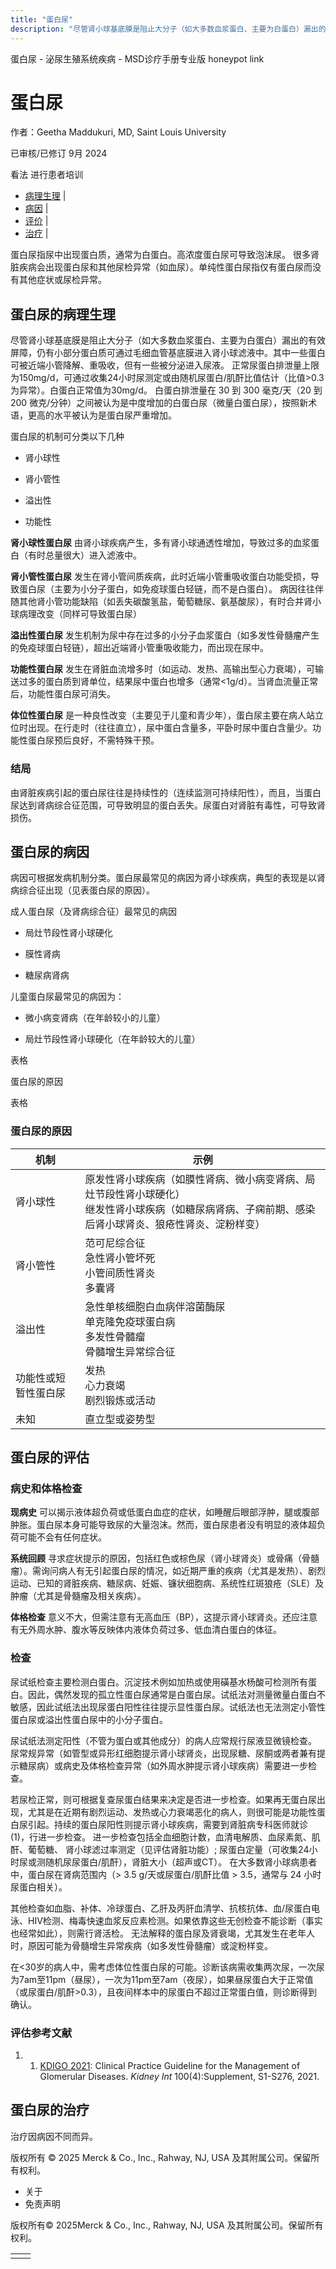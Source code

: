 ```yaml
---
title: "蛋白尿"
description: "尽管肾小球基底膜是阻止大分子（如大多数血浆蛋白、主要为白蛋白）漏出的有效屏障，仍有小部分蛋白质可通过毛细血管基底膜进入肾小球滤液中。其中一些蛋白可被近端小管降解、重吸收，但有一些被分泌进入尿液。 正常尿蛋白排泄量上限为150mg/d，可通过收集24小时尿测定或由随机尿蛋白/肌酐比值估计（比值>0.3为异常）。白蛋白正常值为30mg/d。 白蛋白排泄量在 30 到 300 毫克/天（20 到 200 微克/分钟）之间被认为是中度增加的白蛋白尿（微量白蛋白尿），按照新术语，更高的水平被认为是蛋白尿严重增加。"
---
```


﻿蛋白尿 \- 泌尿生殖系统疾病 \- MSD诊疗手册专业版 honeypot link

# 蛋白尿

作者：Geetha Maddukuri, MD, Saint Louis University

已审核/已修订 9月 2024

看法 进行患者培训

- [病理生理](#病理生理_v1049919_zh) \|
- [病因](#病因_v1049939_zh) \|
- [评价](#评价_v1050005_zh) \|
- [治疗](#治疗_v1050021_zh) \|

蛋白尿指尿中出现蛋白质，通常为白蛋白。高浓度蛋白尿可导致泡沫尿。 很多肾脏疾病会出现蛋白尿和其他尿检异常（如血尿）。单纯性蛋白尿指仅有蛋白尿而没有其他症状或尿检异常。

## 蛋白尿的病理生理

尽管肾小球基底膜是阻止大分子（如大多数血浆蛋白、主要为白蛋白）漏出的有效屏障，仍有小部分蛋白质可通过毛细血管基底膜进入肾小球滤液中。其中一些蛋白可被近端小管降解、重吸收，但有一些被分泌进入尿液。 正常尿蛋白排泄量上限为150mg/d，可通过收集24小时尿测定或由随机尿蛋白/肌酐比值估计（比值>0.3为异常）。白蛋白正常值为30mg/d。 白蛋白排泄量在 30 到 300 毫克/天（20 到 200 微克/分钟）之间被认为是中度增加的白蛋白尿（微量白蛋白尿），按照新术语，更高的水平被认为是蛋白尿严重增加。

蛋白尿的机制可分类以下几种

- 肾小球性

- 肾小管性

- 溢出性

- 功能性


**肾小球性蛋白尿** 由肾小球疾病产生，多有肾小球通透性增加，导致过多的血浆蛋白（有时总量很大）进入滤液中。

**肾小管性蛋白尿** 发生在肾小管间质疾病，此时近端小管重吸收蛋白功能受损，导致蛋白尿（主要为小分子蛋白，如免疫球蛋白轻链，而不是白蛋白）。 病因往往伴随其他肾小管功能缺陷（如丢失碳酸氢盐，葡萄糖尿、氨基酸尿），有时合并肾小球病理改变（同样可导致蛋白尿）

**溢出性蛋白尿** 发生机制为尿中存在过多的小分子血浆蛋白（如多发性骨髓瘤产生的免疫球蛋白轻链），超出近端肾小管重吸收能力，而出现在尿中。

**功能性蛋白尿** 发生在肾脏血流增多时（如运动、发热、高输出型心力衰竭），可输送过多的蛋白质到肾单位，结果尿中蛋白也增多（通常<1g/d）。当肾血流量正常后，功能性蛋白尿可消失。

**体位性蛋白尿** 是一种良性改变（主要见于儿童和青少年），蛋白尿主要在病人站立位时出现。在行走时（往往直立），尿中蛋白含量多，平卧时尿中蛋白含量少。功能性蛋白尿预后良好，不需特殊干预。

### 结局

由肾脏疾病引起的蛋白尿往往是持续性的（连续监测可持续阳性），而且，当蛋白尿达到肾病综合征范围，可导致明显的蛋白丢失。尿蛋白对肾脏有毒性，可导致肾损伤。

## 蛋白尿的病因

病因可根据发病机制分类。蛋白尿最常见的病因为肾小球疾病，典型的表现是以肾病综合征出现（见表蛋白尿的原因）。

成人蛋白尿（及肾病综合征）最常见的病因

- 局灶节段性肾小球硬化

- 膜性肾病

- 糖尿病肾病


儿童蛋白尿最常见的病因为：

- 微小病变肾病（在年龄较小的儿童）

- 局灶节段性肾小球硬化（在年龄较大的儿童）


表格

蛋白尿的原因

表格

### 蛋白尿的原因

| 机制 | 示例 |
| --- | --- |
| 肾小球性 | 原发性肾小球疾病（如膜性肾病、微小病变肾病、局灶节段性肾小球硬化）<br>继发性肾小球疾病（如糖尿病肾病、子痫前期、感染后肾小球肾炎、狼疮性肾炎、淀粉样变） |
| 肾小管性 | 范可尼综合征<br>急性肾小管坏死<br>小管间质性肾炎<br>多囊肾 |
| 溢出性 | 急性单核细胞白血病伴溶菌酶尿<br>单克隆免疫球蛋白病<br>多发性骨髓瘤<br>骨髓增生异常综合征 |
| 功能性或短暂性蛋白尿 | 发热<br>心力衰竭<br>剧烈锻炼或活动 |
| 未知 | 直立型或姿势型 |

## 蛋白尿的评估

### 病史和体格检查

**现病史** 可以揭示液体超负荷或低蛋白血症的症状，如睡醒后眼部浮肿，腿或腹部肿胀。蛋白尿本身可能导致尿的大量泡沫。然而，蛋白尿患者没有明显的液体超负荷可能不会有任何症状。

**系统回顾** 寻求症状提示的原因，包括红色或棕色尿（肾小球肾炎）或骨痛（骨髓瘤）。需询问病人有无引起蛋白尿的情况，如近期严重的疾病（尤其是发热）、剧烈运动、已知的肾脏疾病、糖尿病、妊娠、镰状细胞病、系统性红斑狼疮（SLE）及肿瘤（尤其是骨髓瘤及相关疾病）。

**体格检查** 意义不大，但需注意有无高血压（BP），这提示肾小球肾炎。还应注意有无外周水肿、腹水等反映体内液体负荷过多、低血清白蛋白的体征。

### 检查

尿试纸检查主要检测白蛋白。沉淀技术例如加热或使用磺基水杨酸可检测所有蛋白。因此，偶然发现的孤立性蛋白尿通常是白蛋白尿。试纸法对测量微量白蛋白不敏感，因此试纸法出现尿蛋白阳性往往提示显性蛋白尿。试纸法也无法测定小管性蛋白尿或溢出性蛋白尿中的小分子蛋白。

尿试纸法测定阳性（不管为蛋白或其他成分）的病人应常规行尿液显微镜检查。 尿常规异常（如管型或异形红细胞提示肾小球肾炎，出现尿糖、尿酮或两者兼有提示糖尿病）或病史及体格检查异常（如外周水肿提示肾小球疾病）需要进一步检查。

若尿检正常，则可根据复查尿蛋白结果来决定是否进一步检查。如果再无蛋白尿出现，尤其是在近期有剧烈运动、发热或心力衰竭恶化的病人，则很可能是功能性蛋白尿引起。持续的蛋白尿阳性则提示肾小球疾病，需要到肾脏病专科医师就诊 (1)，行进一步检查。 进一步检查包括全血细胞计数，血清电解质、血尿素氮、肌酐、葡萄糖、 肾小球滤过率测定（见评估肾脏功能）; 尿蛋白定量（可收集24小时尿或测随机尿尿蛋白/肌酐），肾脏大小（超声或CT）。 在大多数肾小球病患者中，蛋白尿在肾病范围内（> 3.5 g/天或尿蛋白/肌酐比值 > 3.5，通常与 24 小时尿蛋白相关）。

其他检查如血脂、补体、冷球蛋白、乙肝及丙肝血清学、抗核抗体、血/尿蛋白电泳、HIV检测、梅毒快速血浆反应素检测。如果依靠这些无创检查不能诊断（事实也经常如此），则需行肾活检。 无法解释的蛋白尿及肾衰竭，尤其发生在老年人时，原因可能为骨髓增生异常疾病（如多发性骨髓瘤）或淀粉样变。

在<30岁的病人中，需考虑体位性蛋白尿的可能。诊断该病需收集两次尿，一次尿为7am至11pm（昼尿），一次为11pm至7am（夜尿），如果昼尿蛋白大于正常值（或尿蛋白/肌酐>0.3），且夜间样本中的尿蛋白不超过正常蛋白值，则诊断得到确认。

### 评估参考文献

1. 1. [KDIGO 2021](https://www.kidney-international.org/issue/S0085-2538(21)X0014-2): Clinical Practice Guideline for the Management of Glomerular Diseases. _Kidney Int_ 100(4):Supplement, S1-S276, 2021.


## 蛋白尿的治疗

治疗因病因不同而异。



版权所有 © 2025
Merck & Co., Inc., Rahway, NJ, USA 及其附属公司。保留所有权利。

- 关于
- 免责声明

版权所有© 2025Merck & Co., Inc., Rahway, NJ, USA 及其附属公司。保留所有权利。

|     |     |
| --- | --- |
|  |  |